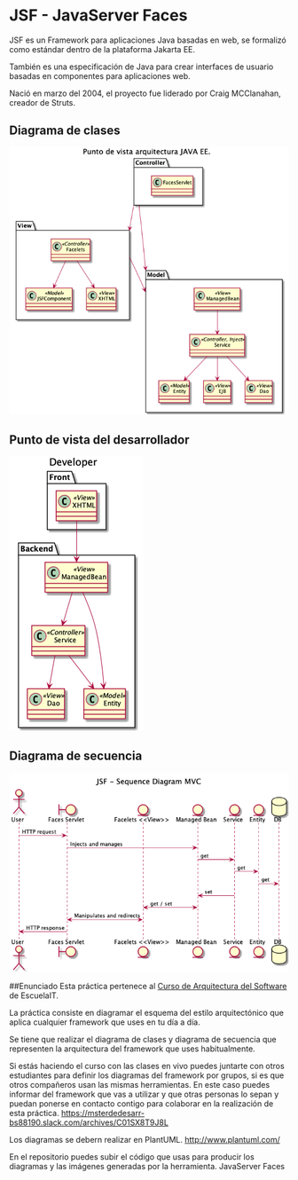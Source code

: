 # JSF - JavaServer Faces

JSF es un Framework para aplicaciones Java basadas en web, se formalizó como estándar dentro de la plataforma Jakarta EE.

También es una especificación de Java para crear interfaces de usuario basadas en componentes para aplicaciones web.

Nació en marzo del 2004, el proyecto fue liderado por Craig MCClanahan, creador de Struts.



## Diagrama de clases
![diagrama arquitectura JSF](img/1_Architecture.png)

## Punto de vista del desarrollador
![Punto de vista desarrollo](img/2_developer.png)

## Diagrama de secuencia
![Diagrama de secuencia](img/3_secuence.png)

##Enunciado
Esta práctica pertenece al [Curso de Arquitectura del Software](https://escuela.it/cursos/curso-arquitecturas-software-agiles-pesadas) de EscuelaIT. 

La práctica consiste en diagramar el esquema del estilo arquitectónico que aplica cualquier framework que uses en tu día a día.

Se tiene que realizar el diagrama de clases y diagrama de secuencia que representen la arquitectura del framework que uses habitualmente.

Si estás haciendo el curso con las clases en vivo puedes juntarte con otros estudiantes para definir los diagramas del framework por grupos, si es que otros compañeros usan las mismas herramientas. En este caso puedes informar del framework que vas a utilizar y que otras personas lo sepan y puedan ponerse en contacto contigo para colaborar en la realización de esta práctica. https://msterdedesarr-bs88190.slack.com/archives/C01SX8T9J8L

Los diagramas se debern realizar en PlantUML. <http://www.plantuml.com/>

En el repositorio puedes subir el código que usas para producir los diagramas y las imágenes generadas por la herramienta.
JavaServer Faces